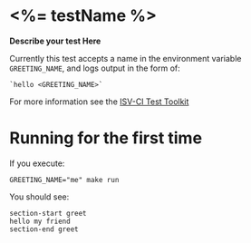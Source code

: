 # <%= testName %>

**Describe your test Here**

Currently this test accepts a name in the environment variable `GREETING_NAME`,
and logs output in the form of:

    `hello <GREETING_NAME>`

For more information see the [ISV-CI Test Toolkit]()

# Running for the first time

If you execute:

`GREETING_NAME="me" make run`

You should see:

```
section-start greet
hello my friend
section-end greet
```